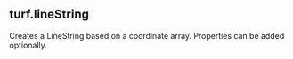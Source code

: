 ## turf.lineString

Creates a LineString based on a coordinate array. Properties can be added optionally.

